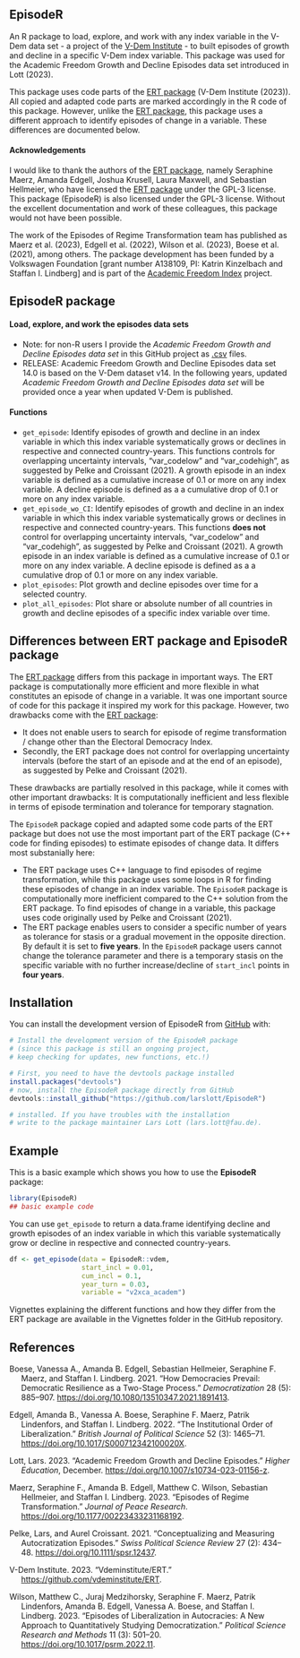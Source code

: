 
<!-- README.md is generated from README.Rmd. Please edit that file -->

## EpisodeR

<!-- badges: start -->
<!-- badges: end -->

An R package to load, explore, and work with any index variable in the
V-Dem data set - a project of the [V-Dem
Institute](https://www.v-dem.net/) - to built episodes of growth and
decline in a specific V-Dem index variable. This package was used for
the Academic Freedom Growth and Decline Episodes data set introduced in
Lott (2023).

This package uses code parts of the [ERT
package](https://github.com/vdeminstitute/ERT) (V-Dem Institute (2023)).
All copied and adapted code parts are marked accordingly in the R code
of this package. However, unlike the [ERT
package](https://github.com/vdeminstitute/ERT), this package uses a
different approach to identify episodes of change in a variable. These
differences are documented below.

#### Acknowledgements

I would like to thank the authors of the [ERT
package](https://github.com/vdeminstitute/ERT), namely Seraphine Maerz,
Amanda Edgell, Joshua Krusell, Laura Maxwell, and Sebastian Hellmeier,
who have licensed the [ERT
package](https://github.com/vdeminstitute/ERT) under the GPL-3 license.
This package (EpisodeR) is also licensed under the GPL-3 license.
Without the excellent documentation and work of these colleagues, this
package would not have been possible.

The work of the Episodes of Regime Transformation team has published as
Maerz et al. (2023), Edgell et al. (2022), Wilson et al. (2023), Boese
et al. (2021), among others. The package development has been funded by
a Volkswagen Foundation \[grant number A138109, PI: Katrin Kinzelbach
and Staffan I. Lindberg\] and is part of the [Academic Freedom
Index](https://academic-freedom-index.net/) project.

## EpisodeR package

#### Load, explore, and work the episodes data sets

- Note: for non-R users I provide the *Academic Freedom Growth and
  Decline Episodes data set* in this GitHub project as
  [.csv](https://github.com/LarsLott/EpisodeR/tree/master/inst) files.
- RELEASE: Academic Freedom Growth and Decline Episodes data set 14.0 is
  based on the V-Dem dataset v14. In the following years, updated
  *Academic Freedom Growth and Decline Episodes data set* will be
  provided once a year when updated V-Dem is published.

#### Functions

- `get_episode`: Identify episodes of growth and decline in an index
  variable in which this index variable systematically grows or declines
  in respective and connected country-years. This functions controls for
  overlapping uncertainty intervals, “var_codelow” and “var_codehigh”,
  as suggested by Pelke and Croissant (2021). A growth episode in an
  index variable is defined as a cumulative increase of 0.1 or more on
  any index variable. A decline episode is defined as a a cumulative
  drop of 0.1 or more on any index variable.
- `get_episode_wo_CI`: Identify episodes of growth and decline in an
  index variable in which this index variable systematically grows or
  declines in respective and connected country-years. This functions
  **does not** control for overlapping uncertainty intervals,
  “var_codelow” and “var_codehigh”, as suggested by Pelke and Croissant
  (2021). A growth episode in an index variable is defined as a
  cumulative increase of 0.1 or more on any index variable. A decline
  episode is defined as a a cumulative drop of 0.1 or more on any index
  variable.
- `plot_episodes`: Plot growth and decline episodes over time for a
  selected country.
- `plot_all_episodes`: Plot share or absolute number of all countries in
  growth and decline episodes of a specific index variable over time.

## Differences between ERT package and EpisodeR package

The [ERT package](https://github.com/vdeminstitute/ERT) differs from
this package in important ways. The ERT package is computationally more
efficient and more flexible in what constitutes an episode of change in
a variable. It was one important source of code for this package it
inspired my work for this package. However, two drawbacks come with the
[ERT package](https://github.com/vdeminstitute/ERT):

- It does not enable users to search for episode of regime
  transformation / change other than the Electoral Democracy Index.
- Secondly, the ERT package does not control for overlapping uncertainty
  intervals (before the start of an episode and at the end of an
  episode), as suggested by Pelke and Croissant (2021).

These drawbacks are partially resolved in this package, while it comes
with other important drawbacks: It is computationally inefficient and
less flexible in terms of episode termination and tolerance for
temporary stagnation.

The `EpisodeR` package copied and adapted some code parts of the ERT
package but does not use the most important part of the ERT package (C++
code for finding episodes) to estimate episodes of change data. It
differs most substanially here:

- The ERT package uses C++ language to find episodes of regime
  transformation, while this package uses some loops in R for finding
  these episodes of change in an index variable. The `EpisodeR` package
  is computationally more inefficient compared to the C++ solution from
  the ERT package. To find episodes of change in a variable, this
  package uses code originally used by Pelke and Croissant (2021).
- The ERT package enables users to consider a specific number of years
  as tolerance for stasis or a gradual movement in the opposite
  direction. By default it is set to **five years**. In the `EpisodeR`
  package users cannot change the tolerance parameter and there is a
  temporary stasis on the specific variable with no further
  increase/decline of `start_incl` points in **four years**.

## Installation

You can install the development version of EpisodeR from
[GitHub](https://github.com/larslott/EpisodeR) with:

``` r
# Install the development version of the EpisodeR package 
# (since this package is still an ongoing project, 
# keep checking for updates, new functions, etc.!)

# First, you need to have the devtools package installed
install.packages("devtools")
# now, install the EpisodeR package directly from GitHub
devtools::install_github("https://github.com/larslott/EpisodeR")

# installed. If you have troubles with the installation 
# write to the package maintainer Lars Lott (lars.lott@fau.de).
```

## Example

This is a basic example which shows you how to use the **EpisodeR**
package:

``` r
library(EpisodeR)
## basic example code
```

You can use `get_episode` to return a data.frame identifying decline and
growth episodes of an index variable in which this variable
systematically grow or decline in respective and connected
country-years.

``` r
df <- get_episode(data = EpisodeR::vdem,
                  start_incl = 0.01,
                  cum_incl = 0.1,
                  year_turn = 0.03,
                  variable = "v2xca_academ")
```

Vignettes explaining the different functions and how they differ from
the ERT package are available in the Vignettes folder in the GitHub
repository.

## References

<div id="refs" class="references csl-bib-body hanging-indent">

<div id="ref-boese_how_2021" class="csl-entry">

Boese, Vanessa A., Amanda B. Edgell, Sebastian Hellmeier, Seraphine F.
Maerz, and Staffan I. Lindberg. 2021. “How Democracies Prevail:
Democratic Resilience as a Two-Stage Process.” *Democratization* 28 (5):
885–907. <https://doi.org/10.1080/13510347.2021.1891413>.

</div>

<div id="ref-edgell_institutional_2022" class="csl-entry">

Edgell, Amanda B., Vanessa A. Boese, Seraphine F. Maerz, Patrik
Lindenfors, and Staffan I. Lindberg. 2022. “The Institutional Order of
Liberalization.” *British Journal of Political Science* 52 (3): 1465–71.
<https://doi.org/10.1017/S000712342100020X>.

</div>

<div id="ref-lott_academic_2023" class="csl-entry">

Lott, Lars. 2023. “Academic Freedom Growth and Decline Episodes.”
*Higher Education*, December.
<https://doi.org/10.1007/s10734-023-01156-z>.

</div>

<div id="ref-maerz_episodes_2023" class="csl-entry">

Maerz, Seraphine F., Amanda B. Edgell, Matthew C. Wilson, Sebastian
Hellmeier, and Staffan I. Lindberg. 2023. “Episodes of Regime
Transformation.” *Journal of Peace Research*.
<https://doi.org/10.1177/00223433231168192>.

</div>

<div id="ref-pelke_conceptualizing_2021" class="csl-entry">

Pelke, Lars, and Aurel Croissant. 2021. “Conceptualizing and Measuring
Autocratization Episodes.” *Swiss Political Science Review* 27 (2):
434–48. <https://doi.org/10.1111/spsr.12437>.

</div>

<div id="ref-institute_vdeminstituteert_2023" class="csl-entry">

V-Dem Institute. 2023. “Vdeminstitute/ERT.”
<https://github.com/vdeminstitute/ERT>.

</div>

<div id="ref-wilson_episodes_2023" class="csl-entry">

Wilson, Matthew C., Juraj Medzihorsky, Seraphine F. Maerz, Patrik
Lindenfors, Amanda B. Edgell, Vanessa A. Boese, and Staffan I. Lindberg.
2023. “Episodes of Liberalization in Autocracies: A New Approach to
Quantitatively Studying Democratization.” *Political Science Research
and Methods* 11 (3): 501–20. <https://doi.org/10.1017/psrm.2022.11>.

</div>

</div>
